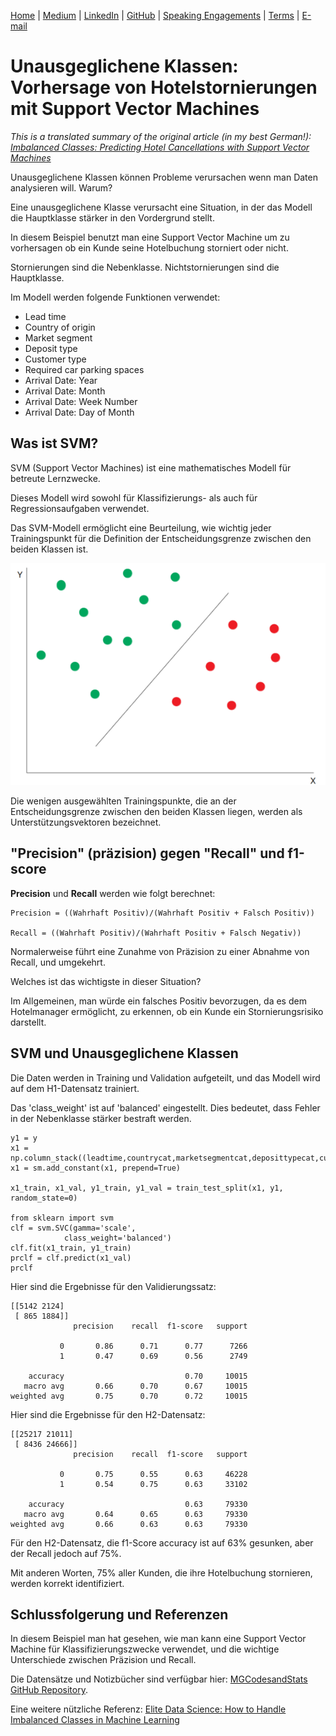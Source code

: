 [Home](https://mgcodesandstats.github.io/) |
[Medium](https://medium.com/@firstclassanalyticsmg) |
[LinkedIn](https://www.linkedin.com/in/michaeljgrogan/) |
[GitHub](https://github.com/mgcodesandstats) |
[Speaking Engagements](https://mgcodesandstats.github.io/speaking-engagements/) |
[Terms](https://mgcodesandstats.github.io/terms/) |
[E-mail](mailto:contact@michael-grogan.com)

# Unausgeglichene Klassen: Vorhersage von Hotelstornierungen mit Support Vector Machines

*This is a translated summary of the original article (in my best German!): [Imbalanced Classes: Predicting Hotel Cancellations with Support Vector Machines](https://www.michael-grogan.com/hotel-modelling/articles/unbalanced_svm)*

Unausgeglichene Klassen können Probleme verursachen wenn man Daten analysieren will. Warum?

Eine unausgeglichene Klasse verursacht eine Situation, in der das Modell die Hauptklasse stärker in den Vordergrund stellt.

In diesem Beispiel benutzt man eine Support Vector Machine um zu vorhersagen ob ein Kunde seine Hotelbuchung storniert oder nicht.

Stornierungen sind die Nebenklasse. Nichtstornierungen sind die Hauptklasse.

Im Modell werden folgende Funktionen verwendet:

- Lead time
- Country of origin
- Market segment
- Deposit type
- Customer type
- Required car parking spaces
- Arrival Date: Year
- Arrival Date: Month
- Arrival Date: Week Number
- Arrival Date: Day of Month

## Was ist SVM?

SVM (Support Vector Machines) ist eine mathematisches Modell für betreute Lernzwecke.

Dieses Modell wird sowohl für Klassifizierungs- als auch für Regressionsaufgaben verwendet.

Das SVM-Modell ermöglicht eine Beurteilung, wie wichtig jeder Trainingspunkt für die Definition der Entscheidungsgrenze zwischen den beiden Klassen ist.

![svm-plane.png](svm-plane.png)

Die wenigen ausgewählten Trainingspunkte, die an der Entscheidungsgrenze zwischen den beiden Klassen liegen, werden als Unterstützungsvektoren bezeichnet.

## "Precision" (präzision) gegen "Recall" und f1-score

**Precision** und **Recall** werden wie folgt berechnet:

```
Precision = ((Wahrhaft Positiv)/(Wahrhaft Positiv + Falsch Positiv))

Recall = ((Wahrhaft Positiv)/(Wahrhaft Positiv + Falsch Negativ))
```

Normalerweise führt eine Zunahme von Präzision zu einer Abnahme von Recall, und umgekehrt.

Welches ist das wichtigste in dieser Situation?

Im Allgemeinen, man würde ein falsches Positiv bevorzugen, da es dem Hotelmanager ermöglicht, zu erkennen, ob ein Kunde ein Stornierungsrisiko darstellt.

## SVM und Unausgeglichene Klassen

Die Daten werden in Training und Validation aufgeteilt, und das Modell wird auf dem H1-Datensatz trainiert.

Das 'class_weight' ist auf 'balanced' eingestellt. Dies bedeutet, dass Fehler in der Nebenklasse stärker bestraft werden.

```
y1 = y
x1 = np.column_stack((leadtime,countrycat,marketsegmentcat,deposittypecat,customertypecat,rcps,arrivaldateyear,arrivaldatemonthcat,arrivaldateweekno,arrivaldatedayofmonth))
x1 = sm.add_constant(x1, prepend=True)

x1_train, x1_val, y1_train, y1_val = train_test_split(x1, y1, random_state=0)

from sklearn import svm
clf = svm.SVC(gamma='scale', 
            class_weight='balanced')
clf.fit(x1_train, y1_train)  
prclf = clf.predict(x1_val)
prclf
```

Hier sind die Ergebnisse für den Validierungssatz:

```
[[5142 2124]
 [ 865 1884]]
              precision    recall  f1-score   support

           0       0.86      0.71      0.77      7266
           1       0.47      0.69      0.56      2749

    accuracy                           0.70     10015
   macro avg       0.66      0.70      0.67     10015
weighted avg       0.75      0.70      0.72     10015
```

Hier sind die Ergebnisse für den H2-Datensatz:

```
[[25217 21011]
 [ 8436 24666]]
              precision    recall  f1-score   support

           0       0.75      0.55      0.63     46228
           1       0.54      0.75      0.63     33102

    accuracy                           0.63     79330
   macro avg       0.64      0.65      0.63     79330
weighted avg       0.66      0.63      0.63     79330
```

Für den H2-Datensatz, die f1-Score accuracy ist auf 63% gesunken, aber der Recall jedoch auf 75%.

Mit anderen Worten, 75% aller Kunden, die ihre Hotelbuchung stornieren, werden korrekt identifiziert.

## Schlussfolgerung und Referenzen

In diesem Beispiel man hat gesehen, wie man kann eine Support Vector Machine für Klassifizierungszwecke verwendet, und die wichtige Unterschiede zwischen Präzision und Recall.

Die Datensätze und Notizbücher sind verfügbar hier: [MGCodesandStats GitHub Repository](https://github.com/MGCodesandStats/hotel-modelling).

Eine weitere nützliche Referenz: [Elite Data Science: How to Handle Imbalanced Classes in Machine Learning](https://elitedatascience.com/imbalanced-classes)